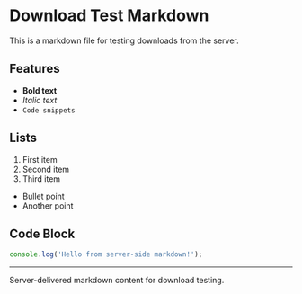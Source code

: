 # Download Test Markdown

This is a markdown file for testing downloads from the server.

## Features
- **Bold text**
- *Italic text*
- `Code snippets`

## Lists
1. First item
2. Second item
3. Third item

- Bullet point
- Another point

## Code Block
```javascript
console.log('Hello from server-side markdown!');
```

---

Server-delivered markdown content for download testing.
